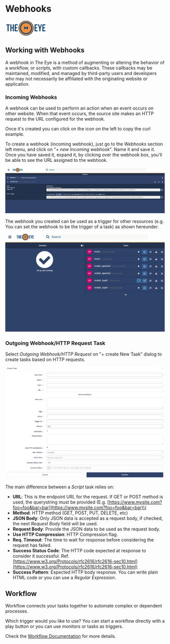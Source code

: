 # Webhooks

[![theeye.io](../images/logo-theeye-theOeye-logo2.png)](https://theeye.io/en/index.html)

## Working with Webhooks
A webhook in The Eye is a method of augmenting or altering the behavior of a workflow, or scripts, with custom callbacks. These callbacks may be maintained, modified, and managed by third-party users and developers who may not necessarily be affiliated with the originating website or application. 

### Incoming Webhooks
A webhook can be used to perform an action when an event occurs on other website. When that event occurs, the source site makes an HTTP request to the URL configured for the webhook.

Once it's created you can click on the icon on the left to copy the curl example.

To create a webhook \(incoming webhook\), just go to the _Webhooks_ section left menu, and click on "_+ new Incoming webhook_". Name it and save it. Once you have saved it, expand it, by clicking over the webhook box, you'll be able to see the URL assigned to the webhook.

![webhook expanded](../images/webhookexpanded.jpg)

The webhook you created can be used as a trigger for other resources \(e.g. You can set the webhook to be the trigger of a task\) as shown hereunder.

![webhook](../images/webhook.gif)

### Outgoing Webhook/HTTP Request Task

Select _Outgoing Webhook/HTTP Request_ on "+ create New Task" dialog to create tasks based on HTTP requests. 

![](../images/webrequesttask.jpg)

The main difference between a _Script_ task relies on:

* **URL**: This is the endpoint URL for the request. If GET or POST method is used, the querystring must be provided \(E.g. [https://www.mysite.com?foo=foo&bar=bar](https://www.mysite.com?foo=foo&bar=bar)\)
* **Method**:  HTTP method \(GET, POST, PUT, DELETE, etc\)
* **JSON Body**: Only JSON data is accepted as a request body, if checked, the next _Request Body_ field will be used.
* **Request Body**: Provide the JSON data to be used as the request body.
* **Use HTTP Compression**: HTTP Compression flag.
* **Req. Timeout**:  The time to wait for response before considering the request has failed.
* **Success Status Code**: The HTTP code expected at response to consider it successful. Ref. [https://www.w3.org/Protocols/rfc2616/rfc2616-sec10.html](https://www.w3.org/Protocols/rfc2616/rfc2616-sec10.html)
* **Success Pattern**:  Expected HTTP body response. You can write plain HTML code or you can use a _Regular Expression_.

## Workflow

Workflow connects your tasks together to automate complex or dependent processes.

Which trigger would you like to use? You can start a workflow directly with a play button or you can use monitors or tasks as triggers.

Check the [Workflow Documentation](/core-concepts/tasks/tasks_workflows/) for more details.
